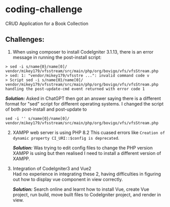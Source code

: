 # coding-challenge
CRUD Application for a Book Collection

## Challenges:
  1. When using composer to install CodeIgniter 3.1.13, there is an error message in running the post-install script:

    > sed -i s/name{0}/name[0]/ vendor/mikey179/vfsstream/src/main/php/org/bovigo/vfs/vfsStream.php
    > sed: 1: "vendor/mikey179/vfsstre ...": invalid command code v
    > Script sed -i s/name{0}/name[0]/ vendor/mikey179/vfsstream/src/main/php/org/bovigo/vfs/vfsStream.php handling the post-update-cmd event returned with error code 1
    
***Solution:*** Asked in ChatGPT then got an answer saying there is a different format for "sed" script for different operating systems. I changed the script of both post-install and post-update to
    
  ```sed -i '' s/name{0}/name[0]/ vendor/mikey179/vfsstream/src/main/php/org/bovigo/vfs/vfsStream.php```

  2. XAMPP web server is using PHP 8.2
     This cuased errors like  ```Creation of dynamic property CI_URI::$config is deprecated```.  

     ***Solution:*** Was trying to edit config files to change the PHP version XAMPP is using but then realised I need to install a different version of XAMPP.

  3. Integration of CodeIgniter3 and Vue2  
     Had no experience in integrating these 2, having difficulties in figuring out how to display vue component in view correctly.

     ***Solution:*** Search online and learnt how to install Vue, create Vue project, run build, move built files to CodeIgniter project, and render in view.
